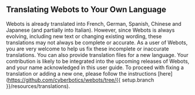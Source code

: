 ## Translating Webots to Your Own Language

Webots is already translated into French, German, Spanish, Chinese and Japanese (and partially into Italian).
However, since Webots is always evolving, including new text or changing existing wording, these translations may not always be complete or accurate.
As a user of Webots, you are very welcome to help us fix these incomplete or inaccurate translations.
You can also provide translation files for a new language.
Your contribution is likely to be integrated into the upcoming releases of Webots, and your name acknowledged in this user guide.
To proceed with fixing a translation or adding a new one, please follow the instructions [here](https://github.com/cyberbotics/webots/tree/{{ setup.branch }}/resources/translations).
